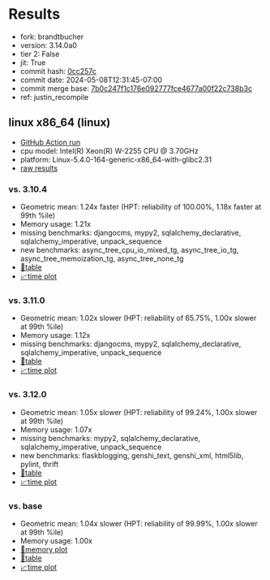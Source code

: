 # Results

- fork: brandtbucher
- version: 3.14.0a0
- tier 2: False
- jit: True
- commit hash: [0cc257c](https://github.com/brandtbucher/cpython/commit/0cc257c)
- commit date: 2024-05-08T12:31:45-07:00
- commit merge base: [7b0c247f1c176e092777fce4677a00f22c738b3c](https://github.com/brandtbucher/cpython/commit/7b0c247f1c176e092777fce4677a00f22c738b3c)
- ref: justin_recompile

## linux x86_64 (linux)

- [GitHub Action run](https://github.com/faster-cpython/benchmarking/actions/runs/9009448216)
- cpu model: Intel(R) Xeon(R) W-2255 CPU @ 3.70GHz
- platform: Linux-5.4.0-164-generic-x86_64-with-glibc2.31
- [raw results](bm-20240508-linux-x86_64-brandtbucher-justin_recompile-3.14.0a0-0cc257c.json)

### vs. 3.10.4

- Geometric mean: 1.24x faster (HPT: reliability of 100.00%, 1.18x faster at 99th %ile)
- Memory usage: 1.21x
- missing benchmarks: djangocms, mypy2, sqlalchemy_declarative, sqlalchemy_imperative, unpack_sequence
- new benchmarks: async_tree_cpu_io_mixed_tg, async_tree_io_tg, async_tree_memoization_tg, async_tree_none_tg
- [📄table](bm-20240508-linux-x86_64-brandtbucher-justin_recompile-3.14.0a0-0cc257c-vs-3.10.4.md)
- [📈time plot](bm-20240508-linux-x86_64-brandtbucher-justin_recompile-3.14.0a0-0cc257c-vs-3.10.4.png)

### vs. 3.11.0

- Geometric mean: 1.02x slower (HPT: reliability of 65.75%, 1.00x slower at 99th %ile)
- Memory usage: 1.12x
- missing benchmarks: djangocms, mypy2, sqlalchemy_declarative, sqlalchemy_imperative, unpack_sequence
- [📄table](bm-20240508-linux-x86_64-brandtbucher-justin_recompile-3.14.0a0-0cc257c-vs-3.11.0.md)
- [📈time plot](bm-20240508-linux-x86_64-brandtbucher-justin_recompile-3.14.0a0-0cc257c-vs-3.11.0.png)

### vs. 3.12.0

- Geometric mean: 1.05x slower (HPT: reliability of 99.24%, 1.00x slower at 99th %ile)
- Memory usage: 1.07x
- missing benchmarks: mypy2, sqlalchemy_declarative, sqlalchemy_imperative, unpack_sequence
- new benchmarks: flaskblogging, genshi_text, genshi_xml, html5lib, pylint, thrift
- [📄table](bm-20240508-linux-x86_64-brandtbucher-justin_recompile-3.14.0a0-0cc257c-vs-3.12.0.md)
- [📈time plot](bm-20240508-linux-x86_64-brandtbucher-justin_recompile-3.14.0a0-0cc257c-vs-3.12.0.png)

### vs. base

- Geometric mean: 1.04x slower (HPT: reliability of 99.99%, 1.00x slower at 99th %ile)
- Memory usage: 1.00x
- [🧠memory plot](bm-20240508-linux-x86_64-brandtbucher-justin_recompile-3.14.0a0-0cc257c-vs-base-mem.png)
- [📄table](bm-20240508-linux-x86_64-brandtbucher-justin_recompile-3.14.0a0-0cc257c-vs-base.md)
- [📈time plot](bm-20240508-linux-x86_64-brandtbucher-justin_recompile-3.14.0a0-0cc257c-vs-base.png)

